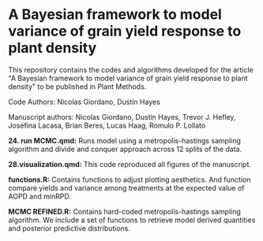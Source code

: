 # A Bayesian framework to model variance of grain yield response to plant density
 
This repository contains the codes and algorithms developed for the article "A Bayesian framework to model variance of grain yield response to plant density"  to be published in Plant Methods.

Code Authors:
Nicolas Giordano, Dustin Hayes

Manuscript authors:
Nicolas Giordano, Dustin Hayes, Trevor J. Hefley, Josefina Lacasa, Brian Beres, Lucas Haag, Romulo P. Lollato


**24. run MCMC.qmd:** Runs model using a metropolis-hastings sampling algorithm and divide and conquer approach across 12 splits of the data.

**28.visualization.qmd:** This code reproduced all figures of the manuscript.

**functions.R:** Contains functions to adjust plotting aesthetics. And function compare yields and variance among treatments at the expected value of AOPD and minRPD.

**MCMC REFINED.R:** Contains hard-coded metropolis-hastings sampling algorithm. We include a set of functions to retrieve model derived quantities and posterior predictive distributions. 
